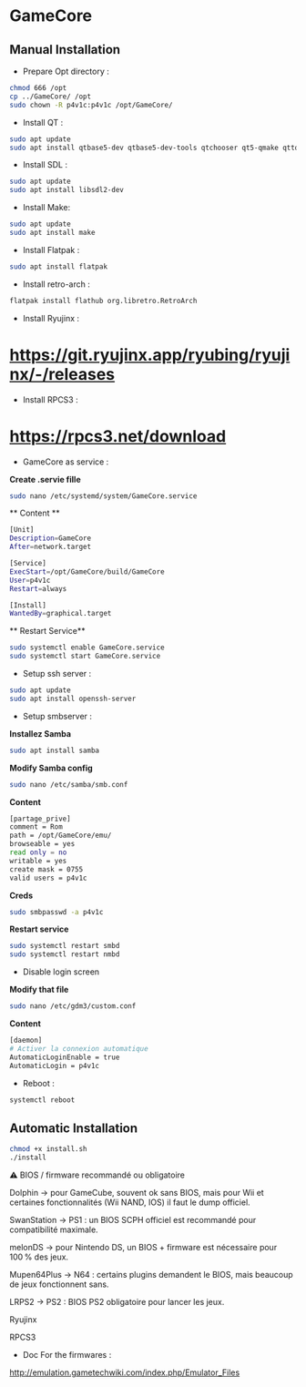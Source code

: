 # GameCore


## Manual Installation

- Prepare Opt directory :
```sh
chmod 666 /opt
cp ../GameCore/ /opt
sudo chown -R p4v1c:p4v1c /opt/GameCore/
```

- Install QT :
```sh
sudo apt update
sudo apt install qtbase5-dev qtbase5-dev-tools qtchooser qt5-qmake qttools5-dev qttools5-dev-tools build-essential
```

- Install SDL :
```sh
sudo apt update
sudo apt install libsdl2-dev
```
- Install Make:

```sh
sudo apt update
sudo apt install make
```

- Install Flatpak :
```sh
sudo apt install flatpak
```

- Install retro-arch :
```sh
flatpak install flathub org.libretro.RetroArch
```

- Install Ryujinx :

https://git.ryujinx.app/ryubing/ryujinx/-/releases
====================

- Install RPCS3 :

https://rpcs3.net/download
====================

- GameCore as service :

**Create .servie fille**
```sh
sudo nano /etc/systemd/system/GameCore.service
```

** Content **
```sh
[Unit]
Description=GameCore
After=network.target

[Service]
ExecStart=/opt/GameCore/build/GameCore
User=p4v1c
Restart=always

[Install]
WantedBy=graphical.target
```

** Restart Service**
```sh
sudo systemctl enable GameCore.service
sudo systemctl start GameCore.service
```

- Setup ssh server :
```sh
sudo apt update
sudo apt install openssh-server
```

- Setup smbserver :

**Installez Samba**
```sh
sudo apt install samba
```

**Modify Samba config**
```sh
sudo nano /etc/samba/smb.conf
```
**Content**
```sh
[partage_prive]
comment = Rom
path = /opt/GameCore/emu/
browseable = yes
read only = no
writable = yes
create mask = 0755
valid users = p4v1c
```

**Creds**
```sh
sudo smbpasswd -a p4v1c
```

**Restart service**
```sh
sudo systemctl restart smbd
sudo systemctl restart nmbd
```

- Disable login screen

**Modify that file**
```sh
sudo nano /etc/gdm3/custom.conf
```

**Content**
```sh
[daemon]
# Activer la connexion automatique
AutomaticLoginEnable = true
AutomaticLogin = p4v1c
```

- Reboot :
```sh
systemctl reboot
```

## Automatic Installation
```sh
chmod +x install.sh
./install
```

⚠️ BIOS / firmware recommandé ou obligatoire

Dolphin → pour GameCube, souvent ok sans BIOS, mais pour Wii et certaines fonctionnalités (Wii NAND, IOS) il faut le dump officiel.

SwanStation → PS1 : un BIOS SCPH officiel est recommandé pour compatibilité maximale.

melonDS → pour Nintendo DS, un BIOS + firmware est nécessaire pour 100 % des jeux.

Mupen64Plus → N64 : certains plugins demandent le BIOS, mais beaucoup de jeux fonctionnent sans.

LRPS2 → PS2 : BIOS PS2 obligatoire pour lancer les jeux.

Ryujinx

RPCS3

- Doc For the firmwares :

http://emulation.gametechwiki.com/index.php/Emulator_Files
